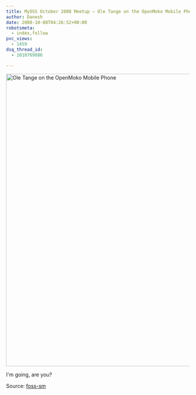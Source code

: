 ```yaml
---
title: MyOSS October 2008 Meetup – Ole Tange on the OpenMoko Mobile Phone
author: Danesh
date: 2008-10-08T04:26:52+00:00
robotsmeta:
  - index,follow
pvc_views:
  - 1459
dsq_thread_id:
  - 1010769886

---
```

[<img loading="lazy" src="http://farm4.static.flickr.com/3131/2922974637_984b4d85ec_o.jpg" alt="Ole Tange on the OpenMoko Mobile Phone" width="562" height="800" />][1]

I'm going, are you?

Source: [foss-sm][2]

 [1]: http://www.flickr.com/photos/dannyportal/2922974637/ "Ole Tange on the OpenMoko Mobile Phone by Danesh Manoharan, on Flickr"
 [2]: http://foss.org.my/projects/meetups/october-2008/myoss-oct-2008-meetup-openmoko